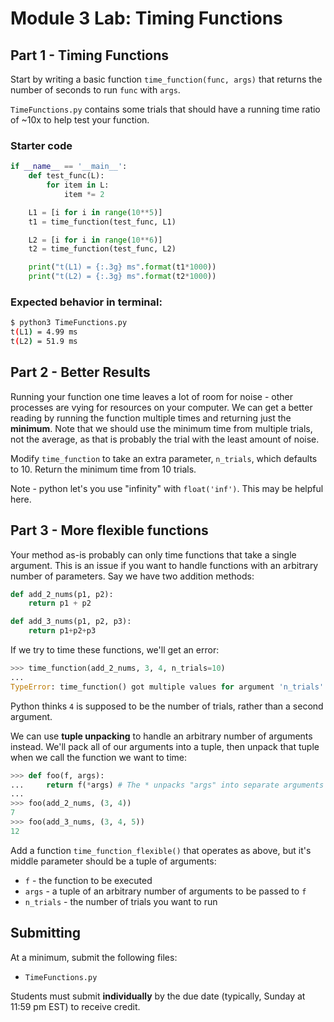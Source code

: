 # Module 3 Lab: Timing Functions

## Part 1 - Timing Functions

Start by writing a basic function `time_function(func, args)` that returns the number of seconds to run `func` with `args`.

`TimeFunctions.py` contains some trials that should have a running time ratio of ~10x to help test your function.

### Starter code
```python
if __name__ == '__main__':
    def test_func(L):
        for item in L:
            item *= 2

    L1 = [i for i in range(10**5)]
    t1 = time_function(test_func, L1)

    L2 = [i for i in range(10**6)]
    t2 = time_function(test_func, L2)

    print("t(L1) = {:.3g} ms".format(t1*1000))
    print("t(L2) = {:.3g} ms".format(t2*1000))
```

### Expected behavior in terminal:

```bash
$ python3 TimeFunctions.py
t(L1) = 4.99 ms
t(L2) = 51.9 ms
```

## Part 2 - Better Results

Running your function one time leaves a lot of room for noise - other processes are vying for resources on your computer. We can get a better reading by running the function multiple times and returning just the **minimum**. Note that we should use the minimum time from multiple trials, not the average, as that is probably the trial with the least amount of noise.

Modify `time_function` to take an extra parameter, `n_trials`, which defaults to 10. Return the minimum time from 10 trials.

Note - python let's you use "infinity" with `float('inf')`. This may be helpful here.

## Part 3 - More flexible functions

Your method as-is probably can only time functions that take a single argument. This is an issue if you want to handle functions with an arbitrary number of parameters. Say we have two addition methods:

```python
def add_2_nums(p1, p2):
    return p1 + p2

def add_3_nums(p1, p2, p3):
    return p1+p2+p3
```

If we try to time these functions, we'll get an error:

```python
>>> time_function(add_2_nums, 3, 4, n_trials=10)
...
TypeError: time_function() got multiple values for argument 'n_trials'
```

Python thinks `4` is supposed to be the number of trials, rather than a second argument.

We can use **tuple unpacking** to handle an arbitrary number of arguments instead. We'll pack all of our arguments into a tuple, then unpack that tuple when we call the function we want to time:

```python
>>> def foo(f, args):
...     return f(*args) # The * unpacks "args" into separate arguments
...
>>> foo(add_2_nums, (3, 4))
7
>>> foo(add_3_nums, (3, 4, 5))
12
```

Add a function `time_function_flexible()` that operates as above, but it's middle parameter should be a tuple of arguments:

* `f` - the function to be executed
* `args` - a tuple of an arbitrary number of arguments to be passed to `f`
* `n_trials` - the number of trials you want to run



## Submitting

At a minimum, submit the following files:

* `TimeFunctions.py`

Students must submit **individually** by the due date (typically, Sunday at 11:59 pm EST) to receive credit.